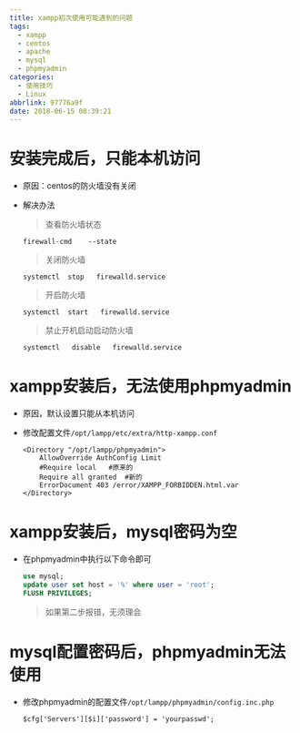 ```yaml
---
title: xampp初次使用可能遇到的问题
tags:
  - xampp
  - centos
  - apache
  - mysql
  - phpmyadmin
categories:
  - 使用技巧
  - Linux
abbrlink: 97776a9f
date: 2018-06-15 08:39:21
---
```


# 安装完成后，只能本机访问

- 原因：centos的防火墙没有关闭

- 解决办法

  > 查看防火墙状态 

  ```shell
  firewall-cmd    --state
  ```

  > 关闭防火墙 

  ```shell
  systemctl  stop   firewalld.service
  ```
  <!--more-->
  > 开启防火墙 

  ```shell
  systemctl  start   firewalld.service
  ```

  > 禁止开机启动启动防火墙 

  ```shell
  systemctl   disable   firewalld.service
  ```

# xampp安装后，无法使用phpmyadmin

- 原因，默认设置只能从本机访问

- 修改配置文件``/opt/lampp/etc/extra/http-xampp.conf``

  ```shell
  <Directory "/opt/lampp/phpmyadmin">
      AllowOverride AuthConfig Limit
      #Require local   #原来的
      Require all granted  #新的
      ErrorDocument 403 /error/XAMPP_FORBIDDEN.html.var
  </Directory>
  
  ```

# xampp安装后，mysql密码为空

- 在phpmyadmin中执行以下命令即可

  ```sql
  use mysql;
  update user set host = '%' where user = 'root';
  FLUSH PRIVILEGES;
  ```

  > 如果第二步报错，无须理会

# mysql配置密码后，phpmyadmin无法使用

- 修改phpmyadmin的配置文件``/opt/lampp/phpmyadmin/config.inc.php``

  ```shell
  $cfg['Servers'][$i]['password'] = 'yourpasswd';
  ```

